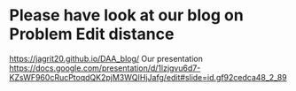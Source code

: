 # Please have look at our blog on Problem Edit distance
https://jagrit20.github.io/DAA_blog/
Our presentation 
https://docs.google.com/presentation/d/1lzjgvu6d7-KZsWF960cRucPtoqdQK2pjM3WQIHjJafg/edit#slide=id.gf92cedca48_2_89

